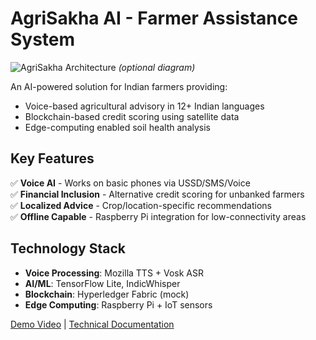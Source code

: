 # AgriSakha AI - Farmer Assistance System

![AgriSakha Architecture](docs/architecture.png) *(optional diagram)*

An AI-powered solution for Indian farmers providing:
- Voice-based agricultural advisory in 12+ Indian languages
- Blockchain-based credit scoring using satellite data
- Edge-computing enabled soil health analysis

## Key Features
✅ **Voice AI** - Works on basic phones via USSD/SMS/Voice  
✅ **Financial Inclusion** - Alternative credit scoring for unbanked farmers  
✅ **Localized Advice** - Crop/location-specific recommendations  
✅ **Offline Capable** - Raspberry Pi integration for low-connectivity areas  

## Technology Stack
- **Voice Processing**: Mozilla TTS + Vosk ASR
- **AI/ML**: TensorFlow Lite, IndicWhisper
- **Blockchain**: Hyperledger Fabric (mock)
- **Edge Computing**: Raspberry Pi + IoT sensors

[Demo Video](https://example.com/demo) | [Technical Documentation](docs/ARCHITECTURE.md)